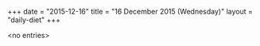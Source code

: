 +++
date = "2015-12-16"
title = "16 December 2015 (Wednesday)"
layout = "daily-diet"
+++

<p>&lt;no entries&gt;</p>